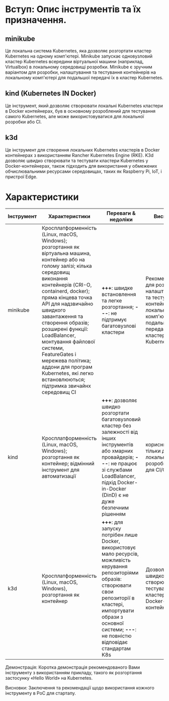 # Вступ: Опис інструментів та їх призначення.

## minikube

Це локальна система Kubernetes, яка дозволяє розгортати кластер Kubernetes на одному комп'ютері. Minikube запускає одновузловий кластер Kubernetes всередини віртуальної машини (наприклад, Virtualbox) в локальному середовищі розробки. Minikube є зручним варіантом для розробки, налаштування та тестування контейнерів на локальному комп'ютері для подальшої передачі їх в кластер Kubernetes. 

## kind (Kubernetes IN Docker)

Це інструмент, який дозволяє створювати локальні Kubernetes кластери в Docker контейнерах, був в основному розроблений для тестування самого Kubernetes, але може використовуватися для локальної розробки або CI.


## k3d

Це інструмент для створення локальних Kubernetes кластерів в Docker контейнерах з використанням Rancher Kubernetes Engine (RKE). K3d дозволяє швидко створювати та тестувати кластери Kubernetes у Docker-контейнерах, також підходить для використання у обмежених обчислювальними ресурсами середовищах, таких як Raspberry Pi, IoT, і пристрої Edge.




# Характеристики

| Інструмент | Характеристики | Переваги & недоліки | Висновки |
|------------|----------------|---------------------|----------|
| minikube |  Кросплатформенність (Linux, macOS, Windows); розгортання як віртуальна машина, контейнер або на голому залізі; кілька середовищ виконання контейнерів (CRI-O, containerd, docker); пряма кінцева точка API для надзвичайно швидкого завантаження та створення образів; розширені функції: LoadBalancer, монтування файлової системи, FeatureGates і мережева політика; аддони для програм Kubernetes, які легко встановлюються; підтримка звичайнх середовищ CI | **+++**: швидке встановлення та легке розгортання; **---**: не підтримує багатовузлові кластери| Рекомендується для розробки, налаштування та тестування контейнерів на локальному комп'ютері для подальшої передачі їх в кластер Kubernetes|
|kind| Кросплатформенність (Linux, macOS, Windows); розгортання як контейнер; відмінний інструмент для автоматизації| **+++**: дозволяє швидко розгортати багатовузловий кластер без залежності від інших інструментів або хмарних провайдерів; **---**: не працює зі службами LoadBalancer, підхід Docker-in-Docker (DinD) є не дуже безпечним рішенням|корисний не тільки для локальної розробки, а й для CI/CD|
|k3d| Кросплатформенність (Linux, macOS, Windows), розгортання як контейнер| **+++**: для запуску потрібен лише Docker, використовує мало ресурсів, можливість керування репозиторіями образів: створювати свои репозиторії в кластері, импортувати образи з основної системи; **---**: не повністю відповідає стандартам K8s| Дозволяє швидко створювати та тестувати кластери у Docker-контейнерах|


Демонстрація: Коротка демонстрація рекомендованого Вами інструменту з використанням прикладу, такого як розгортання застосунку «Hello World» на Kubernetes.

Висновки: Заключення та рекомендації щодо використання кожного інструменту в PoC для стартапу.
